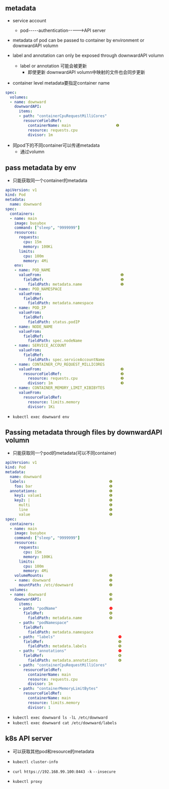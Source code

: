 



## metadata

+ service account
    + pod-----authentication----->API server

+ metadata of pod can be passed to container by  environment or downwardAPI volumn

+ label and annotation can only  be exposed through downwardAPI volumn
  + label or annotation 可能会被更新
    + 即使更新 downwardAPI volumn中映射的文件也会同步更新

+ container level metadata要指定container name
```yaml
spec:
  volumes:
  - name: downward
    downwardAPI:
      items:
      - path: "containerCpuRequestMilliCores"
        resourceFieldRef:
          containerName: main                    ❶
          resource: requests.cpu
          divisor: 1m
```

+ 同pod下的不同container可以传递metadata
  + 通过volumn

## pass metadata by env
+ 只能获取同一个container的metadata

```yaml
apiVersion: v1
kind: Pod
metadata:
  name: downward
spec:
  containers:
  - name: main
    image: busybox
    command: ["sleep", "9999999"]
    resources:
      requests:
        cpu: 15m
        memory: 100Ki
      limits:
        cpu: 100m
        memory: 4Mi
    env:
    - name: POD_NAME
      valueFrom:                                   ❶
        fieldRef:                                  ❶
          fieldPath: metadata.name                 ❶
    - name: POD_NAMESPACE
      valueFrom:
        fieldRef:
          fieldPath: metadata.namespace
    - name: POD_IP
      valueFrom:
        fieldRef:
          fieldPath: status.podIP
    - name: NODE_NAME
      valueFrom:
        fieldRef:
          fieldPath: spec.nodeName
    - name: SERVICE_ACCOUNT
      valueFrom:
        fieldRef:
          fieldPath: spec.serviceAccountName
    - name: CONTAINER_CPU_REQUEST_MILLICORES
      valueFrom:                                   ❷
        resourceFieldRef:                          ❷
          resource: requests.cpu                   ❷
          divisor: 1m                              ❸
    - name: CONTAINER_MEMORY_LIMIT_KIBIBYTES
      valueFrom:
        resourceFieldRef:
          resource: limits.memory
          divisor: 1Ki
```

+ `kubectl exec downward env`

## Passing metadata through files by downwardAPI volumn

+ 只能获取同一个pod的metadata(可以不同container)

```yaml
apiVersion: v1
kind: Pod
metadata:
  name: downward
  labels:                                     ❶
    foo: bar                                  ❶
  annotations:                                ❶
    key1: value1                              ❶
    key2: |                                   ❶
      multi                                   ❶
      line                                    ❶
      value                                   ❶
spec:
  containers:
  - name: main
    image: busybox
    command: ["sleep", "9999999"]
    resources:
      requests:
        cpu: 15m
        memory: 100Ki
      limits:
        cpu: 100m
        memory: 4Mi
    volumeMounts:                             ❷
    - name: downward                          ❷
      mountPath: /etc/downward                ❷
  volumes:
  - name: downward                            ❸
    downwardAPI:                              ❸
      items:
      - path: "podName"                       ❹
        fieldRef:                             ❹
          fieldPath: metadata.name            ❹
      - path: "podNamespace"
        fieldRef:
          fieldPath: metadata.namespace
      - path: "labels"                            ❺
        fieldRef:                                 ❺
          fieldPath: metadata.labels              ❺
      - path: "annotations"                       ❻
        fieldRef:                                 ❻
          fieldPath: metadata.annotations         ❻
      - path: "containerCpuRequestMilliCores"
        resourceFieldRef:
          containerName: main
          resource: requests.cpu
          divisor: 1m
      - path: "containerMemoryLimitBytes"
        resourceFieldRef:
          containerName: main
          resource: limits.memory
          divisor: 1
```


+ `kubectl exec downward ls -lL /etc/downward`
+ `kubectl exec downward cat /etc/downward/labels`




## k8s API server
+ 可以获取其他pod和resource的metadata

+ `kubectl cluster-info`
<!-- Kubernetes master is running at https://192.168.99.100:8443 -->
+ `curl https://192.168.99.100:8443 -k` `--insecure`
<!-- 跳过https认证检查 -->

<!-- 或者 -->
+ `kubectl proxy`
<!-- curl localhost:8001 -->